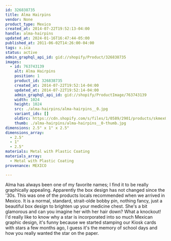 ```yaml
---
id: 326838735
title: Alma Hairpins
vendor: None
product_type: Mexico
created_at: 2014-07-22T19:52:13-04:00
handle: alma-hairpins
updated_at: 2024-01-16T16:47:44-05:00
published_at: 2011-06-02T14:26:00-04:00
tags: x.ica
status: active
admin_graphql_api_id: gid://shopify/Product/326838735
images:
  - id: 763743139
    alt: Alma Hairpins
    position: 1
    product_id: 326838735
    created_at: 2014-07-22T19:52:14-04:00
    updated_at: 2014-07-22T19:52:14-04:00
    admin_graphql_api_id: gid://shopify/ProductImage/763743139
    width: 1024
    height: 1024
    src: ./alma-hairpins/alma-hairpins__0.jpg
    variant_ids: []
    oldSrc: https://cdn.shopify.com/s/files/1/0589/2901/products/skmex0005.tif.jpeg?v=1406073134
    thumb: ./alma-hairpins/alma-hairpins__0-thumb.jpg
dimensions: 2.5" x 1" x 2.5"
dimensions_array:
  - 2.5"
  - 1"
  - 2.5"
materials: Metal with Plastic Coating
materials_array:
  - Metal with Plastic Coating
provenance: MEXICO

---
```


Alma has always been one of my favorite names; I find it to be really graphically appealing. Apparently the box design has not changed since the '30s. This was one of the products locals recommended when we arrived in Mexico. It is a normal, standard, strait-olde bobby pin, nothing fancy, just a beautiful box design to brighten up your medicine chest. She's a bit glamorous and can you imagine her with her hair down? What a knockout! I'd really like to know why a star is incorporated into so much Mexican graphic design, it's funny because we started stamping our Kiosk cards with stars a few months ago, I guess it's the memory of school days and how you really wanted the star on the paper.